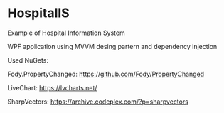 # HospitalIS
Example of Hospital Information System

WPF application using MVVM desing partern and dependency injection

Used NuGets:

Fody.PropertyChanged: https://github.com/Fody/PropertyChanged

LiveChart: https://lvcharts.net/

SharpVectors: https://archive.codeplex.com/?p=sharpvectors

